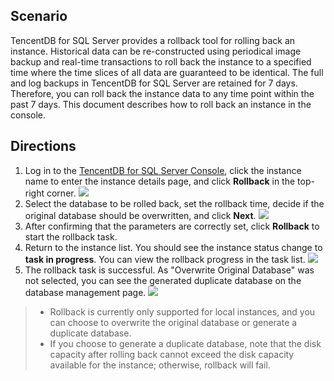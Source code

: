 ## Scenario
TencentDB for SQL Server provides a rollback tool for rolling back an instance. Historical data can be re-constructed using periodical image backup and real-time transactions to roll back the instance to a specified time where the time slices of all data are guaranteed to be identical. The full and log backups in TencentDB for SQL Server are retained for 7 days. Therefore, you can roll back the instance data to any time point within the past 7 days. This document describes how to roll back an instance in the console.

## Directions
1. Log in to the [TencentDB for SQL Server Console](https://console.cloud.tencent.com/sqlserver), click the instance name to enter the instance details page, and click **Rollback** in the top-right corner.
![](https://main.qcloudimg.com/raw/f01eb6e4fb2d7f48bf6f1286d5ead820.png)
2. Select the database to be rolled back, set the rollback time, decide if the original database should be overwritten, and click **Next**.
![](https://main.qcloudimg.com/raw/917bc0d8782e54948bd4cd16aa24875e.png)
3. After confirming that the parameters are correctly set, click **Rollback** to start the rollback task.
4. Return to the instance list. You should see the instance status change to **task in progress**. You can view the rollback progress in the task list.
![](https://main.qcloudimg.com/raw/f093a8173aba0d90de8214b5806e5cf7.png)
5. The rollback task is successful. As "Overwrite Original Database" was not selected, you can see the generated duplicate database on the database management page.
![](https://main.qcloudimg.com/raw/b43918abbb177b786a46521ec451f34e.png)

>- Rollback is currently only supported for local instances, and you can choose to overwrite the original database or generate a duplicate database.
>- If you choose to generate a duplicate database, note that the disk capacity after rolling back cannot exceed the disk capacity available for the instance; otherwise, rollback will fail.
